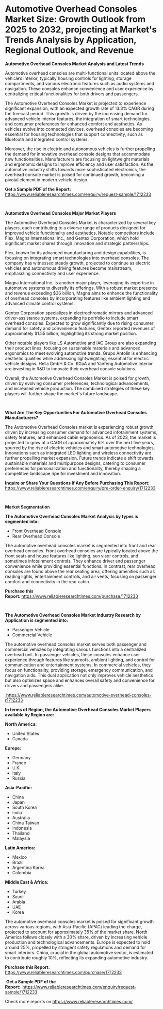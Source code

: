 <p><h1>Automotive Overhead Consoles Market Size: Growth Outlook from 2025 to 2032, projecting at Market's Trends Analysis by Application, Regional Outlook, and Revenue</h1></p><p><strong>Automotive Overhead Consoles Market Analysis and Latest Trends</strong></p>
<p><p>Automotive overhead consoles are multi-functional units located above the vehicle’s interior, typically housing controls for lighting, storage compartments, and various electronic features such as audio systems and navigation. These consoles enhance convenience and user experience by centralizing critical functionalities for both drivers and passengers.</p><p>The Automotive Overhead Consoles Market is projected to experience significant expansion, with an expected growth rate of 13.3% CAGR during the forecast period. This growth is driven by the increasing demand for advanced vehicle interior features, the integration of smart technologies, and consumer preferences for enhanced comfort and aesthetics. As vehicles evolve into connected devices, overhead consoles are becoming essential for housing technologies that support connectivity, such as Bluetooth and integrated control systems.</p><p>Moreover, the rise in electric and autonomous vehicles is further propelling the demand for innovative overhead console designs that accommodate new functionalities. Manufacturers are focusing on lightweight materials and ergonomic designs to improve efficiency and user satisfaction. As the automotive industry shifts towards more sophisticated electronics, the overhead console market is poised for continued growth, becoming a pivotal element in modern vehicle design.</p></p>
<p><strong>Get a Sample PDF of the Report:&nbsp;</strong> <a href="https://www.reliableresearchtimes.com/enquiry/request-sample/1712233?utm_campaign=3227&utm_medium=2&utm_source=Github&utm_content=ia&utm_term=06032025&utm_id=automotive-overhead-consoles">https://www.reliableresearchtimes.com/enquiry/request-sample/1712233</a></p>
<p>&nbsp;</p>
<p><strong>Automotive Overhead Consoles Major Market Players</strong></p>
<p><p>The Automotive Overhead Consoles Market is characterized by several key players, each contributing to a diverse range of products designed for improved vehicle functionality and aesthetics. Notable competitors include Flex, Magna International Inc., and Gentex Corporation, which hold significant market shares through innovation and strategic partnerships. </p><p>Flex, known for its advanced manufacturing and design capabilities, is focusing on integrating smart technologies into overhead consoles. The company has witnessed steady growth, projected to continue as electric vehicles and autonomous driving features become mainstream, emphasizing connectivity and user experience.</p><p>Magna International Inc. is another major player, leveraging its expertise in automotive systems to diversify its offerings. With a robust market presence and revenue exceeding $36 billion, Magna aims to enhance the functionality of overhead consoles by incorporating features like ambient lighting and advanced climate control systems.</p><p>Gentex Corporation specializes in electrochromatic mirrors and advanced driver-assistance systems, expanding its portfolio to include smart overhead consoles. Expected to grow significantly due to rising consumer demand for safety and convenience features, Gentex reported revenues of approximately $1.55 billion, highlighting its strong market position.</p><p>Other notable players like LS Automotive and IAC Group are also expanding their product lines, focusing on sustainable materials and advanced ergonomics to meet evolving automotive trends. Grupo Antolin is enhancing aesthetic qualities while addressing lightweighting, essential for electric vehicle designs. Hella GmbH & Co. KGaA and Yanfeng Automotive Interior are investing in R&D to innovate their overhead console solutions.</p><p>Overall, the Automotive Overhead Consoles Market is poised for growth, driven by evolving consumer preferences, technological advancements, and increased vehicle production. The combined strategies of these key players will further shape the market's future landscape.</p></p>
<p>&nbsp;</p>
<p><strong>What Are The Key Opportunities For Automotive Overhead Consoles Manufacturers?</strong></p>
<p><p>The Automotive Overhead Consoles market is experiencing robust growth, driven by increasing consumer demand for advanced infotainment systems, safety features, and enhanced cabin ergonomics. As of 2023, the market is projected to grow at a CAGR of approximately 6% over the next five years, spurred by the rise of electric vehicles and smart automotive technologies. Innovations such as integrated LED lighting and wireless connectivity are further propelling market expansion. Future trends indicate a shift towards sustainable materials and multipurpose designs, catering to consumer preferences for personalization and functionality, thereby shaping a competitive landscape ripe for investment and innovation.</p></p>
<p><strong>Inquire or Share Your Questions If Any Before Purchasing This Report:</strong> <a href="https://www.reliableresearchtimes.com/enquiry/pre-order-enquiry/1712233?utm_campaign=3227&utm_medium=2&utm_source=Github&utm_content=ia&utm_term=06032025&utm_id=automotive-overhead-consoles">https://www.reliableresearchtimes.com/enquiry/pre-order-enquiry/1712233</a></p>
<p>&nbsp;</p>
<p><strong>Market Segmentation</strong></p>
<p><strong>The Automotive Overhead Consoles Market Analysis by types is segmented into:</strong></p>
<p><ul><li>Front Overhead Console</li><li>Rear Overhead Console</li></ul></p>
<p><p>The automotive overhead consoles market is segmented into front and rear overhead consoles. Front overhead consoles are typically located above the front seats and house features like lighting, sun visor controls, and sometimes infotainment controls. They enhance driver and passenger convenience while providing essential functions. In contrast, rear overhead consoles are found above the rear seating area, offering amenities such as reading lights, entertainment controls, and air vents, focusing on passenger comfort and connectivity in the rear cabin.</p></p>
<p><strong>Purchase this Report:&nbsp;</strong><a href="https://www.reliableresearchtimes.com/purchase/1712233?utm_campaign=3227&utm_medium=2&utm_source=Github&utm_content=ia&utm_term=06032025&utm_id=automotive-overhead-consoles">https://www.reliableresearchtimes.com/purchase/1712233</a></p>
<p>&nbsp;</p>
<p><strong>The Automotive Overhead Consoles Market Industry Research by Application is segmented into:</strong></p>
<p><ul><li>Passenger Vehicle</li><li>Commercial Vehicle</li></ul></p>
<p><p>The automotive overhead consoles market serves both passenger and commercial vehicles by integrating various functions into a centralized overhead unit. In passenger vehicles, these consoles enhance user experience through features like sunroofs, ambient lighting, and control for communication and entertainment systems. In commercial vehicles, they focus on functionality, providing storage, emergency communication, and navigation aids. This dual application not only improves vehicle aesthetics but also optimizes space and enhances overall safety and convenience for drivers and passengers alike.</p></p>
<p><a href="https://www.reliableresearchtimes.com/automotive-overhead-consoles-r1712233?utm_campaign=3227&utm_medium=2&utm_source=Github&utm_content=ia&utm_term=06032025&utm_id=automotive-overhead-consoles">&nbsp;https://www.reliableresearchtimes.com/automotive-overhead-consoles-r1712233</a></p>
<p><strong>In terms of Region, the Automotive Overhead Consoles Market Players available by Region are:</strong></p>
<p>
    <p> <strong> North America: </strong>
        <ul>
            <li>United States</li>
            <li>Canada</li>
        </ul>
        </p> 
    <p> <strong> Europe: </strong>
        <ul>
            <li>Germany</li>
            <li>France</li>
            <li>U.K.</li>
            <li>Italy</li>
            <li>Russia</li>
        </ul>
        </p> 
    <p> <strong> Asia-Pacific: </strong>
        <ul>
            <li>China</li>
            <li>Japan</li>
            <li>South Korea</li>
            <li>India</li>
            <li>Australia</li>
            <li>China Taiwan</li>
            <li>Indonesia</li>
            <li>Thailand</li>
            <li>Malaysia</li>
        </ul>
        </p> 
    <p> <strong> Latin America: </strong>
        <ul>
            <li>Mexico</li>
            <li>Brazil</li>
            <li>Argentina Korea</li>
            <li>Colombia</li>
        </ul>
        </p> 
    <p> <strong> Middle East & Africa: </strong>
        <ul>
            <li>Turkey</li>
            <li>Saudi</li>
            <li>Arabia</li>
            <li>UAE</li>
            <li>Korea</li>
        </ul>
    </p>
    </p>
<p><p>The automotive overhead consoles market is poised for significant growth across various regions, with Asia-Pacific (APAC) leading the charge, projected to account for approximately 35% of the market share. North America follows closely with a 30% share, driven by increasing vehicle production and technological advancements. Europe is expected to hold around 25%, propelled by stringent safety regulations and demand for smart interiors. China, crucial in the global automotive sector, is estimated to contribute roughly 10%, reflecting its expanding automotive industry.</p></p>
<p><strong>Purchase this Report: </strong><a href="https://www.reliableresearchtimes.com/purchase/1712233?utm_campaign=3227&utm_medium=2&utm_source=Github&utm_content=ia&utm_term=06032025&utm_id=automotive-overhead-consoles">https://www.reliableresearchtimes.com/purchase/1712233</a></p>
<p>&nbsp;<strong>Get a Sample PDF of the Report:&nbsp;&nbsp;</strong><a href="https://www.reliableresearchtimes.com/enquiry/request-sample/1712233?utm_campaign=3227&utm_medium=2&utm_source=Github&utm_content=ia&utm_term=06032025&utm_id=automotive-overhead-consoles">https://www.reliableresearchtimes.com/enquiry/request-sample/1712233</a></p>
<p><strong></strong></p>
<p>Check more reports on <a href="https://www.reliableresearchtimes.com/?utm_campaign=3227&utm_medium=2&utm_source=Github&utm_content=ia&utm_term=06032025&utm_id=automotive-overhead-consoles">https://www.reliableresearchtimes.com/</a></p>